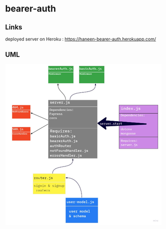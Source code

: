 # bearer-auth

## Links
deployed server on Heroku : https://haneen-bearer-auth.herokuapp.com/


## UML 
![UML](lab7.jpg)